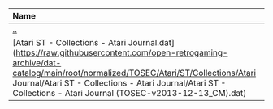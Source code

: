 |Name|Size|
|:---|---:|
|[..](../index.html)|DIR|
|[Atari ST - Collections - Atari Journal.dat](https://raw.githubusercontent.com/open-retrogaming-archive/dat-catalog/main/root/normalized/TOSEC/Atari/ST/Collections/Atari Journal/Atari ST - Collections - Atari Journal/Atari ST - Collections - Atari Journal (TOSEC-v2013-12-13_CM).dat)|107529|
